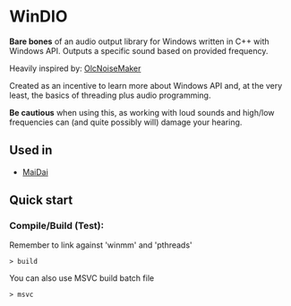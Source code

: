 # WinDIO

**Bare bones** of an audio output library for Windows written in C++ with Windows API.
Outputs a specific sound based on provided frequency.

Heavily inspired by: [OlcNoiseMaker](https://github.com/OneLoneCoder/synth/blob/master/olcNoiseMaker.h)

Created as an incentive to learn more about Windows API and, at the very least, the basics of threading plus audio programming.

**Be cautious** when using this, as working with loud sounds and high/low frequencies can (and 
quite possibly will) damage your hearing.

## Used in
- [MaiDai](https://github.com/zermil/maidai)

## Quick start

### Compile/Build (Test):

Remember to link against 'winmm' and 'pthreads'

```console
> build
```

You can also use MSVC build batch file

```console
> msvc
```